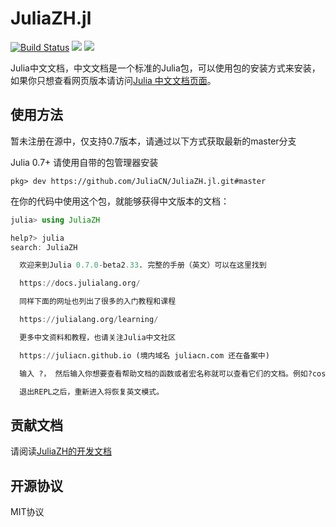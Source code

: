 # JuliaZH.jl

[![Build Status](https://travis-ci.org/JuliaCN/JuliaZH.jl.svg?branch=master)](https://travis-ci.org/JuliaCN/JuliaZH.jl)
[![](https://img.shields.io/badge/docs-stable-blue.svg)](https://juliacn.github.io/JuliaZH.jl/stable)
[![](https://img.shields.io/badge/docs-latest-blue.svg)](https://juliacn.github.io/JuliaZH.jl/latest)

Julia中文文档，中文文档是一个标准的Julia包，可以使用包的安装方式来安装，
如果你只想查看网页版本请访问[Julia 中文文档页面](https://juliacn.github.io/JuliaZH.jl)。

## 使用方法

暂未注册在源中，仅支持0.7版本，请通过以下方式获取最新的master分支

Julia 0.7+ 请使用自带的包管理器安装

```
pkg> dev https://github.com/JuliaCN/JuliaZH.jl.git#master
```

在你的代码中使用这个包，就能够获得中文版本的文档：

```julia
julia> using JuliaZH

help?> julia
search: JuliaZH

  欢迎来到Julia 0.7.0-beta2.33. 完整的手册（英文）可以在这里找到

  https://docs.julialang.org/

  同样下面的网址也列出了很多的入门教程和课程

  https://julialang.org/learning/

  更多中文资料和教程，也请关注Julia中文社区

  https://juliacn.github.io (境内域名 juliacn.com 还在备案中)

  输入 ?， 然后输入你想要查看帮助文档的函数或者宏名称就可以查看它们的文档。例如?cos, 或者 ?@time 然后按回车键即可。

  退出REPL之后，重新进入将恢复英文模式。
```

<!--
Julia 0.7+ 请使用自带的包管理器安装

```julia
pkg> add JuliaZH
```

Julia 0.6 请在REPL中使用如下命令

```julia
julia> Pkg.add("JuliaZH")
``` -->

## 贡献文档

请阅读[JuliaZH的开发文档](https://juliacn.github.io/JuliaZH.jl/latest/juliacn/style-guide/)

## 开源协议

MIT协议
